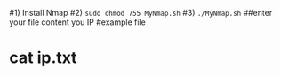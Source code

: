 #1) Install Nmap
#2) ```sudo chmod 755 MyNmap.sh```
#3) ```./MyNmap.sh```
##enter your file content you IP
#example file
# cat ip.txt

